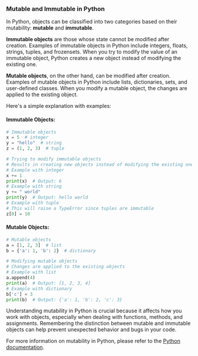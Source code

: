 ### Mutable and Immutable in Python

In Python, objects can be classified into two categories based on their mutability: **mutable** and **immutable**.

**Immutable objects** are those whose state cannot be modified after creation. Examples of immutable objects in Python include integers, floats, strings, tuples, and frozensets. When you try to modify the value of an immutable object, Python creates a new object instead of modifying the existing one.

**Mutable objects**, on the other hand, can be modified after creation. Examples of mutable objects in Python include lists, dictionaries, sets, and user-defined classes. When you modify a mutable object, the changes are applied to the existing object.

Here's a simple explanation with examples:

#### Immutable Objects:
```python
# Immutable objects
x = 5  # integer
y = "hello"  # string
z = (1, 2, 3)  # tuple

# Trying to modify immutable objects
# Results in creating new objects instead of modifying the existing ones
# Example with integer
x += 1
print(x)  # Output: 6
# Example with string
y += " world"
print(y)  # Output: hello world
# Example with tuple
# This will raise a TypeError since tuples are immutable
z[0] = 10
```

#### Mutable Objects:
```python
# Mutable objects
a = [1, 2, 3]  # list
b = {'a': 1, 'b': 2}  # dictionary

# Modifying mutable objects
# Changes are applied to the existing objects
# Example with list
a.append(4)
print(a)  # Output: [1, 2, 3, 4]
# Example with dictionary
b['c'] = 3
print(b)  # Output: {'a': 1, 'b': 2, 'c': 3}
```

Understanding mutability in Python is crucial because it affects how you work with objects, especially when dealing with functions, methods, and assignments. Remembering the distinction between mutable and immutable objects can help prevent unexpected behavior and bugs in your code.

For more information on mutability in Python, please refer to the [Python documentation](https://docs.python.org/3/reference/datamodel.html#objects-values-and-types).